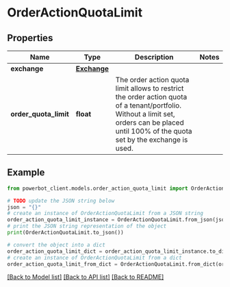 # OrderActionQuotaLimit


## Properties

Name | Type | Description | Notes
------------ | ------------- | ------------- | -------------
**exchange** | [**Exchange**](Exchange.md) |  | 
**order_quota_limit** | **float** | The order action quota limit allows to restrict the order action quota of a tenant/portfolio. Without a limit set, orders can be placed until 100% of the quota set by the exchange is used. | 

## Example

```python
from powerbot_client.models.order_action_quota_limit import OrderActionQuotaLimit

# TODO update the JSON string below
json = "{}"
# create an instance of OrderActionQuotaLimit from a JSON string
order_action_quota_limit_instance = OrderActionQuotaLimit.from_json(json)
# print the JSON string representation of the object
print(OrderActionQuotaLimit.to_json())

# convert the object into a dict
order_action_quota_limit_dict = order_action_quota_limit_instance.to_dict()
# create an instance of OrderActionQuotaLimit from a dict
order_action_quota_limit_from_dict = OrderActionQuotaLimit.from_dict(order_action_quota_limit_dict)
```
[[Back to Model list]](../README.md#documentation-for-models) [[Back to API list]](../README.md#documentation-for-api-endpoints) [[Back to README]](../README.md)


